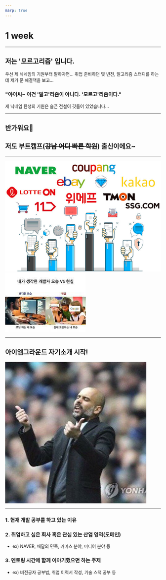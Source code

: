 ```yaml
---
marp: true
---
```


# 1 week

---

## 저는 '모르고리즘' 입니다.

우선 제 닉네임의 기원부터 말하자면...
취업 준비하던 몇 년전, 알고리즘 스터디를 하는데
제가 푼 해결책을 보고...

### "야이씨~ 이건 '알고'리즘이 아니다. '모르고'리즘이다."

제 닉네임 탄생의 기원은 슬픈 전설이 깃들어 있었습니다...

---

## 반가워요👋

## 저도 부트캠프(~~강남 어디 빠른 학원~~) 출신이에요~

---

![bg w:80%](../../../../attachments/2023-01-04-19-02-27.png)
![bg w:90%](../../../../attachments/2023-01-04-18-35-40.png)

---

## 아이엠그라운드 자기소개 시작!

![bg right](../../../../attachments/2023-01-04-18-16-30.png)

---

### 1. 현재 개발 공부를 하고 있는 이유

### 2. 취업하고 싶은 회사 혹은 관심 있는 산업 영역(도메인)

- ex) NAVER, 배달의 민족, 커머스 분야, 미디어 분야 등

### 3. 멘토링 시간에 함께 이야기했으면 하는 주제

- ex) 비전공자 공부법, 취업 이력서 작성, 기술 스택 공부 등
